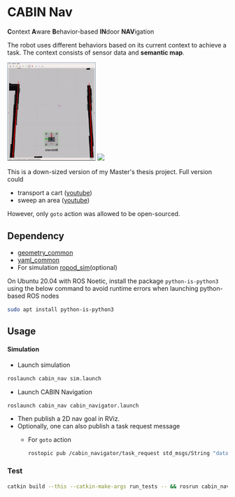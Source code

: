 # CABIN Nav

**C**ontext **A**ware **B**ehavior-based **IN**door **NAV**igation

The robot uses different behaviors based on its current context to achieve a
task. The context consists of sensor data and **semantic map**. 

 <p float="left">
  <img src="docs/ptp.gif" width="40%" />
  <img src="docs/corridor_junction_corridor.gif" width="40%" /> 
</p>

This is a down-sized version of my Master's thesis project. Full version could
- transport a cart ([youtube](https://youtu.be/Df7EnYdpkkw))
- sweep an area ([youtube](https://youtu.be/Df7EnYdpkkw))

However, only `goto` action was allowed to be open-sourced.

## Dependency

- [geometry\_common](https://github.com/kelo-robotics/geometry_common)
- [yaml\_common](https://github.com/kelo-robotics/yaml_common)
- For simulation [ropod\_sim](https://github.com/DharminB/ropod_sim)(optional)

On Ubuntu 20.04 with ROS Noetic, install the package `python-is-python3` using
the below command to avoid runtime errors when launching python-based ROS nodes 
```sh
sudo apt install python-is-python3
```

## Usage

#### Simulation

- Launch simulation
```sh
roslaunch cabin_nav sim.launch
```

- Launch CABIN Navigation
```
roslaunch cabin_nav cabin_navigator.launch
```

- Then publish a 2D nav goal in RViz.
- Optionally, one can also publish a task request message
  - For `goto` action

    ```sh
    rostopic pub /cabin_navigator/task_request std_msgs/String "data: '{task_type: goto, goal: {x: 62.7, y: 31.7, theta: 3.14}}'" -1
    ```

### Test

```sh
catkin build --this --catkin-make-args run_tests -- && rosrun cabin_nav cabin_nav_test
```
